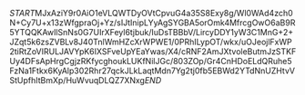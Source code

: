 $START$MJxAziY9r0AiO1eVLQWTDyOVtCpvuG4a35S8Exy8g/Wl0WAd4zch0N+Cy7U+x13zWfgpraOj+Yz/sIJtInipLYyAgSYGBA5orOmk4MfrcgOwO6aB9R5YTQQKAwIlSnNs0G7UIrXFeyl6tjbuk/IuDsTBBbV/LircyDDY1yW3C1MnG+2+JZqt5k6zsZVBLv8J40TnlWmHZcXrWPWE1/0PRhILypOT/wkx/uOJeojlFxWP2tiRtZoVIRULJAVYpK6IXSFveUpYEaYwas/X4/cRNF2AmJXtvoleButmJzSTKFUy4DFsApHrgCgjzRKfycghoukLUKfNilJGc/803ZOp/Gr4CnHDoELdQRuhe5FzNa1Ftkx6KyAlp302Rhr27qckJLkLaqtMdn7Yg2tj0fb5EBWd2YTdNnUZHtvVStUpfhItBmXp/HuWvuqDLQZ7XNxg$END$